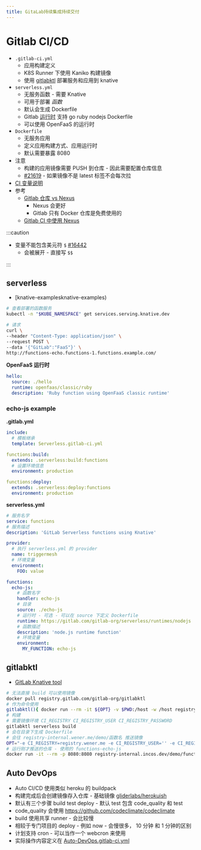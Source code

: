 ```yaml
---
title: GitaLab持续集成持续交付
---
```


# Gitlab CI/CD

- `.gitlab-ci.yml`
  - 应用构建定义
  - K8S Runner 下使用 Kaniko 构建镜像
  - 使用 [gitlabktl](https://gitlab.com/gitlab-org/gitlabktl) 部署服务和应用到 knative
- `serverless.yml`
  - 无服务函数 - 需要 Knative
  - 可用于部署 _函数_
  - 默认会生成 Dockerfile
  - Gitlab [运行时](https://gitlab.com/gitlab-org/serverless/runtimes) 支持 go ruby nodejs Dockerfile
  - 可以使用 OpenFaaS 的运行时
- `Dockerfile`
  - 无服务应用
  - 定义应用构建方式、应用运行时
  - 默认需要暴露 8080
- 注意
  - 构建的应用镜像需要 PUSH 到仓库 - 因此需要配置仓库信息
  - [#21619](https://gitlab.com/gitlab-org/gitlab/-/issues/21619) - 如果镜像不是 latest 标签不会每次拉
- [CI 变量说明](https://docs.gitlab.com/ee/ci/variables)
- 参考
  - [Gitlab 仓库 vs Nexus](https://about.gitlab.com/devops-tools/sonatype-nexus-repo-vs-gitlab.html)
    - Nexus 会更好
    - Gitlab 只有 Docker 仓库是免费使用的
  - [Gitlab CI 中使用 Nexus](https://blog.sonatype.com/how-to-use-gitlab-ci-with-nexus)

:::caution

- 变量不能包含美元符 `$` [#16442](https://gitlab.com/gitlab-org/gitlab/-/issues/16442)
  - 会被展开 - 直接写 `$$`

:::

## serverless

- [knative-examplesknative-examples)

```bash
# 查看部署的函数服务
kubectl -n "$KUBE_NAMESPACE" get services.serving.knative.dev

# 请求
curl \
--header "Content-Type: application/json" \
--request POST \
--data '{"GitLab":"FaaS"}' \
http://functions-echo.functions-1.functions.example.com/

```

**OpenFaaS 运行时**

```yaml
hello:
  source: ./hello
  runtime: openfaas/classic/ruby
  description: 'Ruby function using OpenFaaS classic runtime'
```

### echo-js example

**.gitlab.yml**

```yaml
include:
  # 模板继承
  template: Serverless.gitlab-ci.yml

functions:build:
  extends: .serverless:build:functions
  # 设置环境信息
  environment: production

functions:deploy:
  extends: .serverless:deploy:functions
  environment: production
```

**serverless.yml**

```yaml
# 服务名字
service: functions
# 服务描述
description: 'GitLab Serverless functions using Knative'

provider:
  # 执行 serverless.yml 的 provider
  name: triggermesh
  # 环境变量
  environment:
    FOO: value

functions:
  echo-js:
    # 函数名字
    handler: echo-js
    # 目录
    source: ./echo-js
    # 运行时 - 可选 - 可以在 source 下定义 Dockerfile
    runtime: https://gitlab.com/gitlab-org/serverless/runtimes/nodejs
    # 函数描述
    description: 'node.js runtime function'
    # 环境变量
    environment:
      MY_FUNCTION: echo-js
```

## gitlabktl

- [GitLab Knative tool](https://gitlab.com/gitlab-org/gitlabktl)

```bash
# 无法直接 build 可以使用镜像
docker pull registry.gitlab.com/gitlab-org/gitlabktl
# 作为命令使用
gitlabktl(){ docker run --rm -it ${OPT} -v $PWD:/host -w /host registry.gitlab.com/gitlab-org/gitlabktl gitlabktl $*;}
# 构建
# 需要镜像环境 CI_REGISTRY CI_REGISTRY_USER CI_REGISTRY_PASSWORD
gitlabktl serverless build
# 会在目录下生成 Dockerfile
# 会往 registry-internal.wener.me/demo/函数名 推送镜像
OPT="-e CI_REGISTRY=registry.wener.me -e CI_REGISTRY_USER='' -e CI_REGISTRY_PASSWORD='' -e CI_REGISTRY_IMAGE=registry-internal.wener.me/demo " gitlabktl serverless build
# 运行刚才推送的仓库 - 使用的 functions-echo-js
docker run -it --rm -p 8080:8080 registry-internal.incos.dev/demo/functions-echo-js
```

## Auto DevOps

- Auto CI/CD 使用类似 heroku 的 buildpack
- 构建完成后会创建镜像存入仓库 - 基础镜像 [gliderlabs/herokuish](https://github.com/gliderlabs/herokuish)
- 默认有三个步骤 build test deploy - 默认 test 包含 code_quality 和 test
- code_quality 会使用 https://github.com/codeclimate/codeclimate
- build 使用共享 runner - 会比较慢
- 相较于专门项目的 deploy - 例如 now - 会慢很多， 10 分钟 和 1 分钟的区别
- 计划支持 cron - 可以当作一个 webcron 来使用
- 实际操作内容定义在 [Auto-DevOps.gitlab-ci.yml](https://gitlab.com/gitlab-org/gitlab/-/blob/master/lib/gitlab/ci/templates/Auto-DevOps.gitlab-ci.yml)
